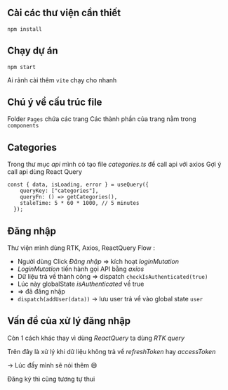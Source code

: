 ## Cài các thư viện cần thiết

`npm install`

## Chạy dự án

`npm start`

Ai rảnh cài thêm `vite` chạy cho nhanh

## Chú ý về cấu trúc file

Folder `Pages` chứa các trang
Các thành phần của trang nằm trong `components`

## Categories

Trong thư mục _api_ mình có tạo file _categories.ts_ để call api với axios
Gợi ý call api dùng React Query

```
const { data, isLoading, error } = useQuery({
    queryKey: ["categories"],
    queryFn: () => getCategories(),
    staleTime: 5 * 60 * 1000, // 5 minutes
  });
```

## Đăng nhập

Thư viện mình dùng RTK, Axios, ReactQuery
Flow :

- Người dùng Click _Đăng nhập_ => kích hoạt _loginMutation_
- _LoginMutation_ tiến hành gọi API bằng _axios_
- Dữ liệu trả về thành công => dispatch `checkIsAuthenticated(true)`
- Lúc này globalState _isAuthenticated_ về true
- => đã đăng nhập
- `dispatch(addUser(data))` -> lưu user trả về vào global state `user`

## Vấn đề của xử lý đăng nhập

Còn 1 cách khác thay vì dùng _ReactQuery_ ta dùng _RTK query_

Trên đây là xử lý khi dữ liệu không trả về _refreshToken_ hay _accessToken_

-> Lúc đấy mình sẽ nói thêm :smile:

Đăng ký thì cũng tương tự thui
